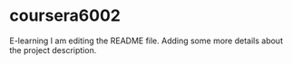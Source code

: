 # coursera6002
E-learning
I am editing the README file. Adding some more details about the project description.

